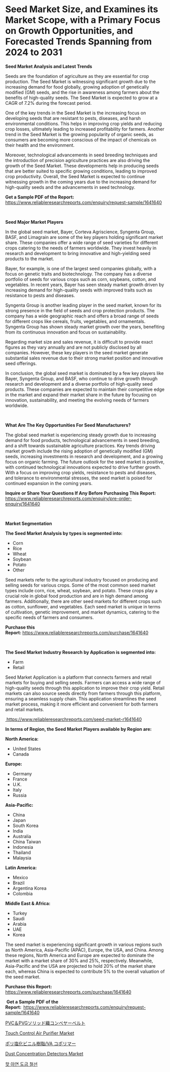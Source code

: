 <p><h1>Seed Market Size, and Examines its Market Scope, with a Primary Focus on Growth Opportunities, and Forecasted Trends Spanning from 2024 to 2031</h1></p><p><strong>Seed Market Analysis and Latest Trends</strong></p>
<p><p>Seeds are the foundation of agriculture as they are essential for crop production. The Seed Market is witnessing significant growth due to the increasing demand for food globally, growing adoption of genetically modified (GM) seeds, and the rise in awareness among farmers about the benefits of high-quality seeds. The Seed Market is expected to grow at a CAGR of 7.2% during the forecast period.</p><p>One of the key trends in the Seed Market is the increasing focus on developing seeds that are resistant to pests, diseases, and harsh environmental conditions. This helps in improving crop yields and reducing crop losses, ultimately leading to increased profitability for farmers. Another trend in the Seed Market is the growing popularity of organic seeds, as consumers are becoming more conscious of the impact of chemicals on their health and the environment.</p><p>Moreover, technological advancements in seed breeding techniques and the introduction of precision agriculture practices are also driving the growth of the Seed Market. These developments help in producing seeds that are better suited to specific growing conditions, leading to improved crop productivity. Overall, the Seed Market is expected to continue witnessing growth in the coming years due to the increasing demand for high-quality seeds and the advancements in seed technology.</p></p>
<p><strong>Get a Sample PDF of the Report:&nbsp;</strong> <a href="https://www.reliableresearchreports.com/enquiry/request-sample/1641640">https://www.reliableresearchreports.com/enquiry/request-sample/1641640</a></p>
<p>&nbsp;</p>
<p><strong>Seed Major Market Players</strong></p>
<p><p>In the global seed market, Bayer, Corteva Agriscience, Syngenta Group, BASF, and Limagrain are some of the key players holding significant market share. These companies offer a wide range of seed varieties for different crops catering to the needs of farmers worldwide. They invest heavily in research and development to bring innovative and high-yielding seed products to the market.</p><p>Bayer, for example, is one of the largest seed companies globally, with a focus on genetic traits and biotechnology. The company has a diverse portfolio of seeds for various crops such as corn, soybeans, cotton, and vegetables. In recent years, Bayer has seen steady market growth driven by increasing demand for high-quality seeds with improved traits such as resistance to pests and diseases.</p><p>Syngenta Group is another leading player in the seed market, known for its strong presence in the field of seeds and crop protection products. The company has a wide geographic reach and offers a broad range of seeds for different crops like cereals, fruits, vegetables, and ornamentals. Syngenta Group has shown steady market growth over the years, benefiting from its continuous innovation and focus on sustainability.</p><p>Regarding market size and sales revenue, it is difficult to provide exact figures as they vary annually and are not publicly disclosed by all companies. However, these key players in the seed market generate substantial sales revenue due to their strong market position and innovative seed offerings.</p><p>In conclusion, the global seed market is dominated by a few key players like Bayer, Syngenta Group, and BASF, who continue to drive growth through research and development and a diverse portfolio of high-quality seed products. These companies are expected to maintain their competitive edge in the market and expand their market share in the future by focusing on innovation, sustainability, and meeting the evolving needs of farmers worldwide.</p></p>
<p>&nbsp;</p>
<p><strong>What Are The Key Opportunities For Seed Manufacturers?</strong></p>
<p><p>The global seed market is experiencing steady growth due to increasing demand for food products, technological advancements in seed breeding, and a shift towards sustainable agriculture practices. Key trends driving market growth include the rising adoption of genetically modified (GM) seeds, increasing investments in research and development, and a growing focus on organic farming. The future outlook for the seed market is positive, with continued technological innovations expected to drive further growth. With a focus on improving crop yields, resistance to pests and diseases, and tolerance to environmental stresses, the seed market is poised for continued expansion in the coming years.</p></p>
<p><strong>Inquire or Share Your Questions If Any Before Purchasing This Report:</strong> <a href="https://www.reliableresearchreports.com/enquiry/pre-order-enquiry/1641640">https://www.reliableresearchreports.com/enquiry/pre-order-enquiry/1641640</a></p>
<p>&nbsp;</p>
<p><strong>Market Segmentation</strong></p>
<p><strong>The Seed Market Analysis by types is segmented into:</strong></p>
<p><ul><li>Corn</li><li>Rice</li><li>Wheat</li><li>Soybean</li><li>Potato</li><li>Other</li></ul></p>
<p><p>Seed markets refer to the agricultural industry focused on producing and selling seeds for various crops. Some of the most common seed market types include corn, rice, wheat, soybean, and potato. These crops play a crucial role in global food production and are in high demand among farmers. Additionally, there are other seed markets for different crops such as cotton, sunflower, and vegetables. Each seed market is unique in terms of cultivation, genetic improvement, and market dynamics, catering to the specific needs of farmers and consumers.</p></p>
<p><strong>Purchase this Report:&nbsp;</strong><a href="https://www.reliableresearchreports.com/purchase/1641640">https://www.reliableresearchreports.com/purchase/1641640</a></p>
<p>&nbsp;</p>
<p><strong>The Seed Market Industry Research by Application is segmented into:</strong></p>
<p><ul><li>Farm</li><li>Retail</li></ul></p>
<p><p>Seed Market Application is a platform that connects farmers and retail markets for buying and selling seeds. Farmers can access a wide range of high-quality seeds through this application to improve their crop yield. Retail markets can also source seeds directly from farmers through this platform, ensuring a seamless supply chain. This application streamlines the seed market process, making it more efficient and convenient for both farmers and retail markets.</p></p>
<p><a href="https://www.reliableresearchreports.com/seed-market-r1641640">&nbsp;https://www.reliableresearchreports.com/seed-market-r1641640</a></p>
<p><strong>In terms of Region, the Seed Market Players available by Region are:</strong></p>
<p>
    <p> <strong> North America: </strong>
        <ul>
            <li>United States</li>
            <li>Canada</li>
        </ul>
        </p> 
    <p> <strong> Europe: </strong>
        <ul>
            <li>Germany</li>
            <li>France</li>
            <li>U.K.</li>
            <li>Italy</li>
            <li>Russia</li>
        </ul>
        </p> 
    <p> <strong> Asia-Pacific: </strong>
        <ul>
            <li>China</li>
            <li>Japan</li>
            <li>South Korea</li>
            <li>India</li>
            <li>Australia</li>
            <li>China Taiwan</li>
            <li>Indonesia</li>
            <li>Thailand</li>
            <li>Malaysia</li>
        </ul>
        </p> 
    <p> <strong> Latin America: </strong>
        <ul>
            <li>Mexico</li>
            <li>Brazil</li>
            <li>Argentina Korea</li>
            <li>Colombia</li>
        </ul>
        </p> 
    <p> <strong> Middle East & Africa: </strong>
        <ul>
            <li>Turkey</li>
            <li>Saudi</li>
            <li>Arabia</li>
            <li>UAE</li>
            <li>Korea</li>
        </ul>
    </p>
    </p>
<p><p>The seed market is experiencing significant growth in various regions such as North America, Asia-Pacific (APAC), Europe, the USA, and China. Among these regions, North America and Europe are expected to dominate the market with a market share of 30% and 25%, respectively. Meanwhile, Asia-Pacific and the USA are projected to hold 20% of the market share each, whereas China is expected to contribute 5% to the overall valuation of the seed market.</p></p>
<p><strong>Purchase this Report: </strong><a href="https://www.reliableresearchreports.com/purchase/1641640">https://www.reliableresearchreports.com/purchase/1641640</a></p>
<p>&nbsp;<strong>Get a Sample PDF of the Report:&nbsp;&nbsp;</strong><a href="https://www.reliableresearchreports.com/enquiry/request-sample/1641640">https://www.reliableresearchreports.com/enquiry/request-sample/1641640</a></p>
<p><strong></strong></p>
<p><p><a href="https://github.com/hwbcz413288296/Market-Research-Report-List-2/blob/main/8811479119584.md">PVC＆PVGソリッド織コンベヤーベルト</a></p><p><a href="https://github.com/brendafegmorris532/Market-Research-Report-List-1/blob/main/touch-control-air-purifier-market.md">Touch Control Air Purifier Market</a></p><p><a href="https://github.com/efcvopdgkdx128/Market-Research-Report-List-2/blob/main/7543783119583.md">ポリ塩化ビニル樹脂/VA コポリマー</a></p><p><a href="https://github.com/zkngisync/Market-Research-Report-List-1/blob/main/dust-concentration-detectors-market.md">Dust Concentration Detectors Market</a></p><p><a href="https://medium.com/@maksymilianbaran1901/%EC%97%B4%EC%97%B0-%EC%95%84%EC%97%B0-%EB%8F%84%EA%B8%88-%EC%B2%A0%EC%82%AC-%EC%8B%9C%EC%9E%A5-%EA%B7%9C%EB%AA%A8-%EB%B0%8F-%EC%A0%90%EC%9C%A0%EC%9C%A8-%EB%B6%84%EC%84%9D-%EC%84%B1%EC%9E%A5-%ED%8A%B8%EB%A0%8C%EB%93%9C-%EB%B0%8F-%EC%98%88%EC%B8%A1-2024%EB%85%84-2031%EB%85%84-c44893ab1c42">핫 아연 도금 철선</a></p></p>